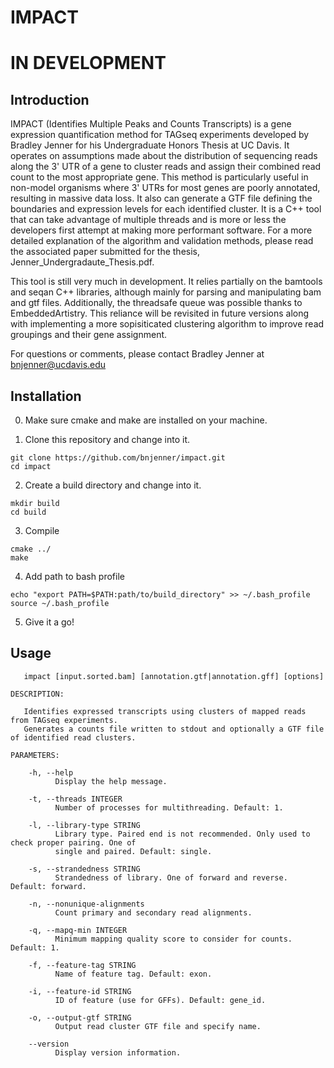 # IMPACT
# IN DEVELOPMENT

## Introduction

IMPACT (Identifies Multiple Peaks and Counts Transcripts) is a gene 
expression quantification method for TAGseq experiments developed 
by Bradley Jenner for his Undergraduate Honors Thesis at UC Davis. 
It operates on assumptions made about the distribution of sequencing reads
along the 3' UTR of a gene to cluster reads and assign their combined 
read count to the most appropriate gene. This method is particularly
useful in non-model organisms where 3' UTRs for most genes are poorly
annotated, resulting in massive data loss. It also can generate a GTF file
defining the boundaries and expression levels for each identified cluster. 
It is a C++ tool that can take advantage of multiple threads and is more or
less the developers first attempt at making more performant software. For
a more detailed explanation of the algorithm and validation methods, 
please read the associated paper submitted for the thesis, Jenner_Undergradaute_Thesis.pdf.


This tool is still very much in development. It relies partially
on the bamtools and seqan C++ libraries, although mainly for parsing
and manipulating bam and gtf files. Additionally, the threadsafe queue
was possible thanks to EmbeddedArtistry. This reliance will be revisited in
future versions along with implementing a more sopisiticated clustering 
algorithm to improve read groupings and their gene assignment.

For questions or comments, please contact
Bradley Jenner at <bnjenner@ucdavis.edu>

## Installation

0. Make sure cmake and make are installed on your machine.

1. Clone this repository and change into it.
```
git clone https://github.com/bnjenner/impact.git
cd impact
```

2. Create a build directory and change into it.
```
mkdir build
cd build
```

3. Compile
```
cmake ../
make
```

4. Add path to bash profile
```
echo "export PATH=$PATH:path/to/build_directory" >> ~/.bash_profile
source ~/.bash_profile
```
5. Give it a go! 

## Usage
```
   impact [input.sorted.bam] [annotation.gtf|annotation.gff] [options]

DESCRIPTION:
    
   Identifies expressed transcripts using clusters of mapped reads from TAGseq experiments.
   Generates a counts file written to stdout and optionally a GTF file of identified read clusters.

PARAMETERS:

    -h, --help
          Display the help message.

    -t, --threads INTEGER
          Number of processes for multithreading. Default: 1.

    -l, --library-type STRING
          Library type. Paired end is not recommended. Only used to check proper pairing. One of
          single and paired. Default: single.

    -s, --strandedness STRING
          Strandedness of library. One of forward and reverse. Default: forward.

    -n, --nonunique-alignments
          Count primary and secondary read alignments.

    -q, --mapq-min INTEGER
          Minimum mapping quality score to consider for counts. Default: 1.

    -f, --feature-tag STRING
          Name of feature tag. Default: exon.

    -i, --feature-id STRING
          ID of feature (use for GFFs). Default: gene_id.

    -o, --output-gtf STRING
          Output read cluster GTF file and specify name.

    --version
          Display version information.

```
